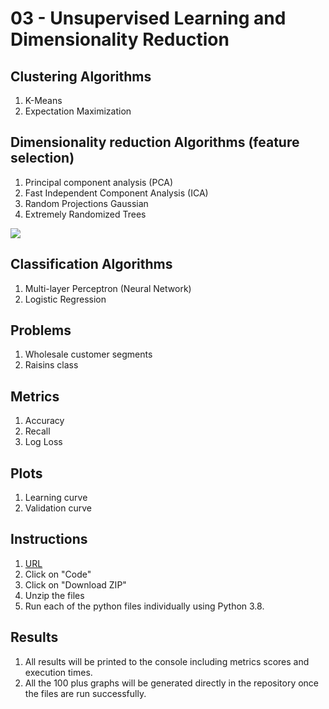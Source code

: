 # 03 - Unsupervised Learning and Dimensionality Reduction 

## Clustering Algorithms
1. K-Means 
2. Expectation Maximization

## Dimensionality reduction Algorithms (feature selection)
1. Principal component analysis (PCA)
2. Fast Independent Component Analysis (ICA)
3. Random Projections Gaussian
4. Extremely Randomized Trees

![](https://github.com/techbrainwave/CS7641-ML-Fall22-03-UnsupervisedLearning/blob/main/data/Raisin_PCA_.png)

## Classification Algorithms
1. Multi-layer Perceptron (Neural Network)
2. Logistic Regression

## Problems
1. Wholesale customer segments
2. Raisins class

## Metrics
1. Accuracy
2. Recall
3. Log Loss

## Plots
1. Learning curve
2. Validation curve


## Instructions

1. [URL](https://github.com/techbrainwave/CS7641-ML-Fall22-03-UnsupervisedLearning)
2. Click on "Code" 
3. Click on "Download ZIP"
4. Unzip the files
5. Run each of the python files individually using Python 3.8.


## Results

1. All results will be printed to the console including metrics scores and execution times.
2. All the 100 plus graphs will be generated directly in the repository once the files are run successfully.

